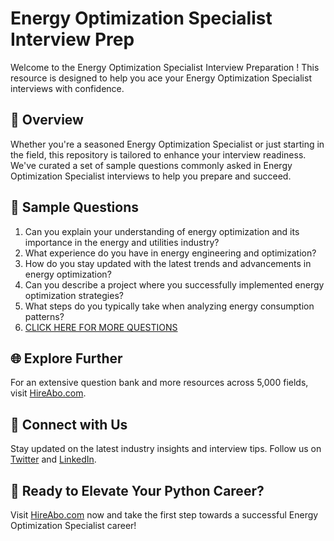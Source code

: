 # Energy Optimization Specialist Interview Prep

Welcome to the Energy Optimization Specialist Interview Preparation ! This resource is designed to help you ace your Energy Optimization Specialist interviews with confidence.

## 🚀 Overview

Whether you're a seasoned Energy Optimization Specialist or just starting in the field, this repository is tailored to enhance your interview readiness. We've curated a set of sample questions commonly asked in Energy Optimization Specialist interviews to help you prepare and succeed.

## 📝 Sample Questions

1. Can you explain your understanding of energy optimization and its importance in the energy and utilities industry?
2. What experience do you have in energy engineering and optimization?
3. How do you stay updated with the latest trends and advancements in energy optimization?
4. Can you describe a project where you successfully implemented energy optimization strategies?
5. What steps do you typically take when analyzing energy consumption patterns?
6. [CLICK HERE FOR MORE QUESTIONS](https://hireabo.com/job/20_1_45/Energy%20Optimization%20Specialist)

## 🌐 Explore Further

For an extensive question bank and more resources across 5,000 fields, visit [HireAbo.com](https://www.hireabo.com).

## 📱 Connect with Us

Stay updated on the latest industry insights and interview tips. Follow us on [Twitter](https://twitter.com/hireabo) and [LinkedIn](https://www.linkedin.com/in/hire-abo-3609972a8/).

## 🚀 Ready to Elevate Your Python Career?

Visit [HireAbo.com](https://www.hireabo.com) now and take the first step towards a successful Energy Optimization Specialist career!